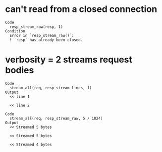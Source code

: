 # can't read from a closed connection

    Code
      resp_stream_raw(resp, 1)
    Condition
      Error in `resp_stream_raw()`:
      ! `resp` has already been closed.

# verbosity = 2 streams request bodies

    Code
      stream_all(req, resp_stream_lines, 1)
    Output
      << line 1
      
      << line 2
      
    Code
      stream_all(req, resp_stream_raw, 5 / 1024)
    Output
      << Streamed 5 bytes
      
      << Streamed 5 bytes
      
      << Streamed 4 bytes
      

